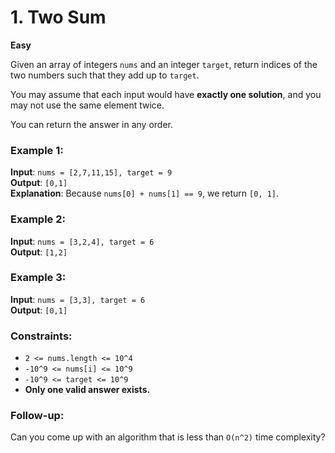 # 1. Two Sum

**Easy**

Given an array of integers `nums` and an integer `target`, return indices of the two numbers such that they add up to `target`.

You may assume that each input would have **exactly one solution**, and you may not use the same element twice.

You can return the answer in any order.

### Example 1:
**Input**: `nums = [2,7,11,15], target = 9`  
**Output**: `[0,1]`  
**Explanation**: Because `nums[0] + nums[1] == 9`, we return `[0, 1]`.

### Example 2:
**Input**: `nums = [3,2,4], target = 6`  
**Output**: `[1,2]`

### Example 3:
**Input**: `nums = [3,3], target = 6`  
**Output**: `[0,1]`

### Constraints:
- `2 <= nums.length <= 10^4`
- `-10^9 <= nums[i] <= 10^9`
- `-10^9 <= target <= 10^9`
- **Only one valid answer exists.**

### Follow-up:
Can you come up with an algorithm that is less than `O(n^2)` time complexity?
